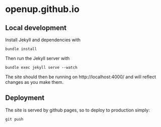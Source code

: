 # openup.github.io

Local development
-----------------

Install Jekyll and dependencies with

    bundle install

Then run the Jekyll server with

    bundle exec jekyll serve --watch

The site should then be running on http://localhost:4000/ and will reflect changes as you make them.

Deployment
----------

The site is served by github pages, so to deploy to production simply:

    git push

